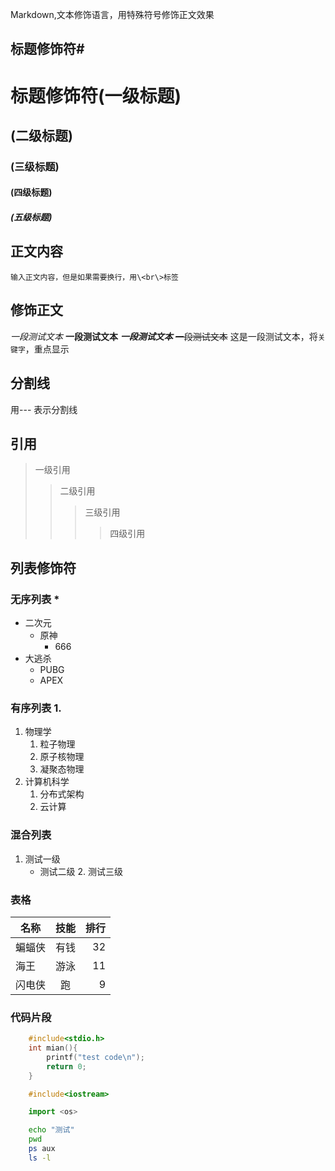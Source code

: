 Markdown,文本修饰语言，用特殊符号修饰正文效果<br>

## 标题修饰符\#

# 	标题修饰符(一级标题)
##	(二级标题)
###	(三级标题)	
####	(四级标题)
#####	(五级标题)

## 正文内容

	输入正文内容，但是如果需要换行，用\<br\>标签


## 修饰正文	
*一段测试文本*
**一段测试文本**
***一段测试文本***
~~一段测试文本~~
这是一段测试文本，将`关键字`，重点显示
## 分割线

用\-\-\- 表示分割线

## 引用
>一级引用
>>二级引用
>>>三级引用
>>>>四级引用

## 列表修饰符
### 无序列表 \*
* 二次元
  * 原神	
    * 666
* 大逃杀
  * PUBG
  * APEX

### 有序列表 1.
1. 物理学
   1. 粒子物理
   2. 原子核物理
   3. 凝聚态物理
2. 计算机科学
   1. 分布式架构
   2. 云计算

### 混合列表
1. 测试一级
   * 测试二级
     2. 测试三级

### 表格
名称|技能|排行
--|:--:|--:  
蝙蝠侠|有钱|32
海王|游泳|11
闪电侠|跑|9



###  代码片段

```c
	#include<stdio.h>
	int mian(){
		printf("test code\n");
		return 0;
	}
```
```cpp
	#include<iostream>
```
```python
	import <os>
```
```bash
	echo "测试"
	pwd
	ps aux
	ls -l
```

